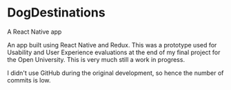 # DogDestinations
A React Native app

An app built using React Native and Redux. 
This was a prototype used for Usability and User Experience evaluations at the end of my final project for the Open University.
This is very much still a work in progress.

I didn't use GitHub during the original development, so hence the number of commits is low.

